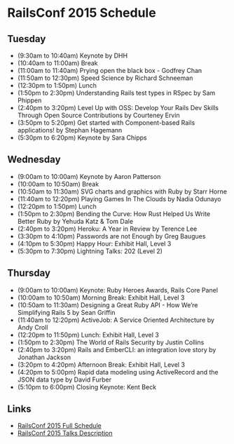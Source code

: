# RailsConf 2015 Schedule

## Tuesday
* (9:30am to 10:40am) Keynote by DHH
* (10:40am to 11:00am) Break
* (11:00am to 11:40am) Prying open the black box - Godfrey Chan
* (11:50am to 12:30pm) Speed Science by Richard Schneeman
* (12:30pm to 1:50pm) Lunch
* (1:50pm to 2:30pm) Understanding Rails test types in RSpec by Sam Phippen
* (2:40pm to 3:20pm) Level Up with OSS: Develop Your Rails Dev Skills Through Open Source Contributions by Courteney Ervin
* (3:50pm to 5:20pm) Get started with Component-based Rails applications! by Stephan Hagemann
* (5:30pm to 6:20pm) Keynote by Sara Chipps

## Wednesday
* (9:00am to 10:00am) Keynote by Aaron Patterson
* (10:00am to 10:50am) Break
* (10:50am to 11:30am) SVG charts and graphics with Ruby by Starr Horne
* (11:40am to 12:20pm) Playing Games In The Clouds by Nadia Odunayo
* (12:20pm to 1:50pm) Lunch
* (1:50pm to 2:30pm) Bending the Curve: How Rust Helped Us Write Better Ruby by Yehuda Katz & Tom Dale
* (2:40pm to 3:20pm) Heroku: A Year in Review by Terence Lee
* (3:30pm to 4:10pm) Passwords are not Enough by Greg Baugues
* (4:10pm to 5:30pm) Happy Hour: Exhibit Hall, Level 3
* (5:30pm to 7:30pm) Lightning Talks: 202 (Level 2)

## Thursday 
* (9:00am to 10:00am) Keynote: Ruby Heroes Awards, Rails Core Panel
* (10:00am to 10:50am) Morning Break: Exhibit Hall, Level 3
* (10:50am to 11:30am) Designing a Great Ruby API - How We’re Simplifying Rails 5 by Sean Griffin
* (11:40am to 12:20pm) ActiveJob: A Service Oriented Architecture by Andy Croll
* (12:20pm to 11:50pm) Lunch: Exhibit Hall, Level 3
* (1:50pm to 2:30pm) The World of Rails Security by Justin Collins
* (2:40pm to 3:20pm) Rails and EmberCLI: an integration love story by Jonathan Jackson
* (3:20pm to 4:20pm) Afternoon Break: Exhibit Hall, Level 3
* (4:20pm to 5:00pm) Rapid data modeling using ActiveRecord and the JSON data type by David Furber
* (5:10pm to 6:00pm) Closing Keynote: Kent Beck


## Links
* [RailsConf 2015 Full Schedule](http://railsconf.com/schedule)
* [RailsConf 2015 Talks Description](http://railsconf.com/program)
